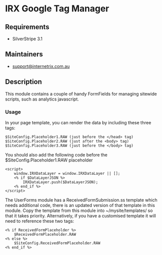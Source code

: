 # IRX Google Tag Manager

## Requirements

* SilverStripe 3.1

## Maintainers

* support@internetrix.com.au

## Description

This module contains a couple of handy FormFields for managing sitewide scripts, such as analytics javascript.

### Usage

In your page template, you can render the data by including these three tags:

	$SiteConfig.Placeholder1.RAW (just before the </head> tag)
	$SiteConfig.Placeholder2.RAW (just after the <body> tag)
	$SiteConfig.Placeholder3.RAW (just before the </body> tag)
	
You should also add the following code before the $SiteConfig.Placeholder1.RAW placeholder

    <script>
    	window.IRXDataLayer = window.IRXDataLayer || [];
    	<% if $DataLayerJSON %>
    		IRXDataLayer.push($DataLayerJSON);
    	<% end_if %>
    </script>

The UserForms module has a ReceivedFormSubmission.ss template which needs additional code, there is an updated version of that template in this module. Copy the template from this module into ~/mysite/templates/ so that it takes priority. Alternatively, if you have a customised template it will need to reference these two tags: 

	<% if ReceivedFormPlaceholder %>
		$ReceivedFormPlaceholder.RAW
	<% else %>
		$SiteConfig.ReceivedFormPlaceholder.RAW
	<% end_if %>

